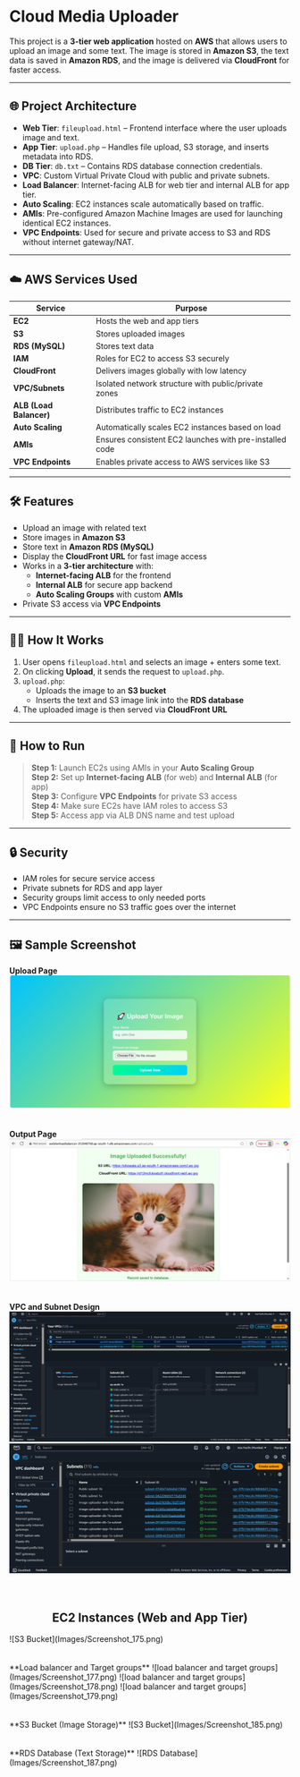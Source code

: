# Cloud Media Uploader

This project is a **3-tier web application** hosted on **AWS** that allows users to upload an image and some text. The image is stored in **Amazon S3**, the text data is saved in **Amazon RDS**, and the image is delivered via **CloudFront** for faster access.

---

## 🌐 Project Architecture

- **Web Tier**: `fileupload.html` – Frontend interface where the user uploads image and text.
- **App Tier**: `upload.php` – Handles file upload, S3 storage, and inserts metadata into RDS.
- **DB Tier**: `db.txt` – Contains RDS database connection credentials.
- **VPC**: Custom Virtual Private Cloud with public and private subnets.
- **Load Balancer**: Internet-facing ALB for web tier and internal ALB for app tier.
- **Auto Scaling**: EC2 instances scale automatically based on traffic.
- **AMIs**: Pre-configured Amazon Machine Images are used for launching identical EC2 instances.
- **VPC Endpoints**: Used for secure and private access to S3 and RDS without internet gateway/NAT.

---
## ☁️ AWS Services Used

| Service        | Purpose                                               |
|----------------|-------------------------------------------------------|
| **EC2**         | Hosts the web and app tiers                          |
| **S3**          | Stores uploaded images                               |
| **RDS (MySQL)** | Stores text data                                     |
| **IAM**         | Roles for EC2 to access S3 securely                  |
| **CloudFront**  | Delivers images globally with low latency            |
| **VPC/Subnets** | Isolated network structure with public/private zones |
| **ALB (Load Balancer)** | Distributes traffic to EC2 instances           |
| **Auto Scaling**| Automatically scales EC2 instances based on load     |
| **AMIs**        | Ensures consistent EC2 launches with pre-installed code |
| **VPC Endpoints** | Enables private access to AWS services like S3     |

---

## 🛠️ Features

- Upload an image with related text
- Store images in **Amazon S3**
- Store text in **Amazon RDS (MySQL)**
- Display the **CloudFront URL** for fast image access
- Works in a **3-tier architecture** with:
  - **Internet-facing ALB** for the frontend
  - **Internal ALB** for secure app backend
  - **Auto Scaling Groups** with custom **AMIs**
- Private S3 access via **VPC Endpoints**

---

## 🧑‍💻 How It Works

1. User opens `fileupload.html` and selects an image + enters some text.
2. On clicking **Upload**, it sends the request to `upload.php`.
3. `upload.php`:
   - Uploads the image to an **S3 bucket**
   - Inserts the text and S3 image link into the **RDS database**
4. The uploaded image is then served via **CloudFront URL**

---

## 🚀 How to Run

> **Step 1:** Launch EC2s using AMIs in your **Auto Scaling Group**  
> **Step 2:** Set up **Internet-facing ALB** (for web) and **Internal ALB** (for app)  
> **Step 3:** Configure **VPC Endpoints** for private S3 access  
> **Step 4:** Make sure EC2s have IAM roles to access S3  
> **Step 5:** Access app via ALB DNS name and test upload

---

## 🔒 Security

- IAM roles for secure service access
- Private subnets for RDS and app layer
- Security groups limit access to only needed ports
- VPC Endpoints ensure no S3 traffic goes over the internet

---

## 🖼️ Sample Screenshot

**Upload Page**  
![Upload Page](Images/Screenshot_183.png)
<br><br><br>
**Output Page**  
![Output Page](Images/Screenshot_184.png)
<br><br><br>
**VPC and Subnet Design**
![VPC and subnet](Images/Screenshot_173.png)
![VPC and subnet](Images/Screenshot_174.png)
<br><br><br>
<h2 align="center">EC2 Instances (Web and App Tier)</h2>
![S3 Bucket](Images/Screenshot_175.png)
<br><br><br>
**Load balancer and Target groups**
![load balancer and target groups](Images/Screenshot_177.png)
![load balancer and target groups](Images/Screenshot_178.png)
![load balancer and target groups](Images/Screenshot_179.png)
<br><br><br>
**S3 Bucket (Image Storage)**
![S3 Bucket](Images/Screenshot_185.png)
<br><br><br>
**RDS Database (Text Storage)**
![RDS Database](Images/Screenshot_187.png)
